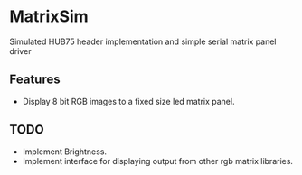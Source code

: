 # MatrixSim

Simulated HUB75 header implementation and simple serial matrix panel driver

## Features

- Display 8 bit RGB images to a fixed size led matrix panel.

## TODO

- Implement Brightness.
- Implement interface for displaying output from other rgb matrix libraries.

